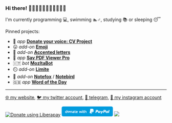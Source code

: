 ### Hi there! 👋👋🏻👋🏼👋🏽👋🏾👋🏿

I'm currently programming 💻, swimming 🏊‍‍‍♂️, studying 📚 or sleeping 😴

Pinned projects:
- 🤖 _app_ [**Donate your voice: CV Project**](https://github.com/Sav22999/common-voice-android)
- 😛 _add-on_ [**Emoji**](https://github.com/Sav22999/emoji)
- 🔡 _add-on_ [**Accented letters**](https://github.com/Sav22999/accented-letters-addons)
- 📖 _app_ [**Sav PDF Viewer Pro**](https://github.com/Sav22999/sav-pdf-viewer-pro)
- 🇮🇹 _bot_ [**MozItaBot**](https://github.com/MozillaItalia/mozitahub_bot)
- ⏲️ _add-on_ [**Limite**](https://github.com/Sav22999/limite)
- 📝 _add-on_ [**Notefox**](https://github.com/Sav22999/websites-notes) / [**Notebird**](https://github.com/Sav22999/websites-notes/tree/thunderbird)
- 🇬🇧 _app_ [**Word of the Day**](https://github.com/Sav22999/word-of-the-day)

----

[🌐 my website](https://www.saveriomorelli.com/), [🐦 my twitter account](https://twitter.com/Sav22999), [📧 telegram](https://t.me/Sav22999), [📸 my instagram account](https://www.instagram.com/sav.morelli/)

<a href="https://liberapay.com/Sav22999/donate"><img alt="Donate using Liberapay" src="https://liberapay.com/assets/widgets/donate.svg"></a> [<img src="paypal.svg" width="160px"></img>](https://paypal.me/pools/c/8yl6auiU6e) [<img src="https://cdn.ko-fi.com/cdn/kofi1.png?v=2" width="120px"></img>](https://ko-fi.com/R5R31UQ8G)


<!--
**Sav22999/Sav22999** is a ✨ _special_ ✨ repository because its `README.md` (this file) appears on your GitHub profile.

Here are some ideas to get you started:

- 🔭 I’m currently working on ...
- 🌱 I’m currently learning ...
- 👯 I’m looking to collaborate on ...
- 🤔 I’m looking for help with ...
- 💬 Ask me about ...
- 📫 How to reach me: ...
- 😄 Pronouns: ...
- ⚡ Fun fact: ...
-->
